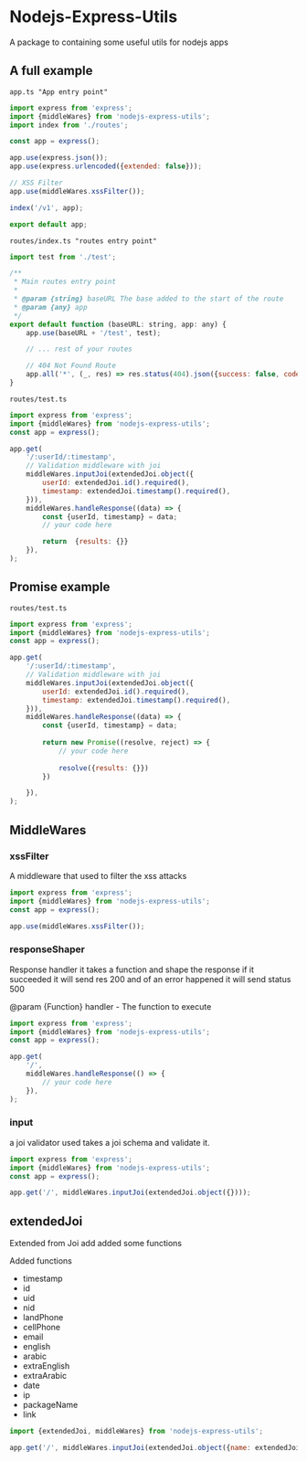 # Nodejs-Express-Utils

A package to containing some useful utils for nodejs apps

## A full example

`app.ts "App entry point"`

```js
import express from 'express';
import {middleWares} from 'nodejs-express-utils';
import index from './routes';

const app = express();

app.use(express.json());
app.use(express.urlencoded({extended: false}));

// XSS Filter
app.use(middleWares.xssFilter());

index('/v1', app);

export default app;
```

`routes/index.ts "routes entry point"`

```js
import test from './test';

/**
 * Main routes entry point
 *
 * @param {string} baseURL The base added to the start of the route
 * @param {any} app
 */
export default function (baseURL: string, app: any) {
    app.use(baseURL + '/test', test);

    // ... rest of your routes

    // 404 Not Found Route
    app.all('*', (_, res) => res.status(404).json({success: false, code: 'NOT_FOUND'}));
}
```

`routes/test.ts`

```js
import express from 'express';
import {middleWares} from 'nodejs-express-utils';
const app = express();

app.get(
    '/:userId/:timestamp',
    // Validation middleware with joi
    middleWares.inputJoi(extendedJoi.object({
        userId: extendedJoi.id().required(),
        timestamp: extendedJoi.timestamp().required(),
    })),
    middleWares.handleResponse((data) => {
        const {userId, timestamp} = data;
        // your code here

        return  {results: {}}
    }),
);
```

## Promise example

`routes/test.ts`

```js
import express from 'express';
import {middleWares} from 'nodejs-express-utils';
const app = express();

app.get(
    '/:userId/:timestamp',
    // Validation middleware with joi
    middleWares.inputJoi(extendedJoi.object({
        userId: extendedJoi.id().required(),
        timestamp: extendedJoi.timestamp().required(),
    })),
    middleWares.handleResponse((data) => {
        const {userId, timestamp} = data;
        
        return new Promise((resolve, reject) => {
            // your code here
            
            resolve({results: {}})
        })

    }),
);
```

## MiddleWares

### xssFilter

A middleware that used to filter the xss attacks

```javascript
import express from 'express';
import {middleWares} from 'nodejs-express-utils';
const app = express();

app.use(middleWares.xssFilter());
```

### responseShaper

Response handler it takes a function and shape the response
if it succeeded it will send res 200 and of an error happened it will send status 500

@param {Function} handler - The function to execute

```javascript
import express from 'express';
import {middleWares} from 'nodejs-express-utils';
const app = express();

app.get(
    '/',
    middleWares.handleResponse(() => {
        // your code here
    }),
);
```

### input

a joi validator used takes a joi schema and validate it.

```javascript
import express from 'express';
import {middleWares} from 'nodejs-express-utils';
const app = express();

app.get('/', middleWares.inputJoi(extendedJoi.object({})));
```

## extendedJoi

Extended from Joi add added some functions

Added functions

- timestamp
- id
- uid
- nid
- landPhone
- cellPhone
- email
- english
- arabic
- extraEnglish
- extraArabic
- date
- ip
- packageName
- link

```javascript
import {extendedJoi, middleWares} from 'nodejs-express-utils';

app.get('/', middleWares.inputJoi(extendedJoi.object({name: extendedJoi.string().required()})));
```
